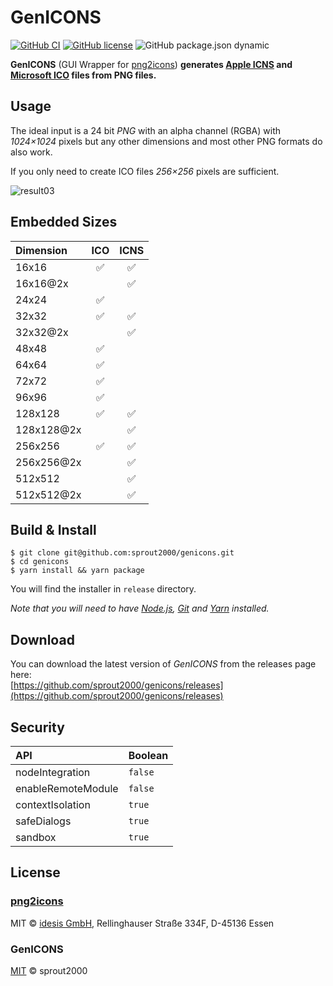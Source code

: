 # GenICONS

[![GitHub CI](https://github.com/sprout2000/genicons/workflows/GitHub%20CI/badge.svg)](https://github.com/sprout2000/genicons/actions?query=workflow%3A%22GitHub+CI%22)
[![GitHub license](https://img.shields.io/github/license/sprout2000/genicons)](https://github.com/sprout2000/genicons/blob/master/LICENSE.md)
![GitHub package.json dynamic](https://img.shields.io/github/package-json/keywords/sprout2000/genicons)

**GenICONS** (GUI Wrapper for [png2icons](https://github.com/idesis-gmbh/png2icons)) **generates [Apple ICNS](https://en.wikipedia.org/wiki/Apple_Icon_Image_format) and [Microsoft ICO](https://en.wikipedia.org/wiki/ICO_(file_format)) files from PNG files.**

## Usage

The ideal input is a 24 bit *PNG* with an alpha channel (RGBA) with *1024×1024* pixels but any other dimensions and most other PNG formats do also work. 

If you only need to create ICO files *256×256* pixels are sufficient. 

![result03](https://user-images.githubusercontent.com/52094761/82722454-e6260180-9d01-11ea-83bb-7edf7e1fa808.gif)

## Embedded Sizes

| Dimension | ICO | ICNS |
| :--- | :---: | :---: |
| 16x16 | ✅ | ✅ |
| 16x16@2x | | ✅ |
| 24x24 | ✅ | |
| 32x32 | ✅ | ✅ |
| 32x32@2x | | ✅ |
| 48x48 | ✅ | |
| 64x64 | ✅ | |
| 72x72 | ✅ | |
| 96x96 | ✅ | |
| 128x128 | ✅ | ✅ |
| 128x128@2x | | ✅ |
| 256x256 | ✅ | ✅ |
| 256x256@2x | | ✅ |
| 512x512 | | ✅ |
| 512x512@2x | | ✅ |

## Build & Install

```
$ git clone git@github.com:sprout2000/genicons.git
$ cd genicons
$ yarn install && yarn package
```

You will find the installer in `release` directory.

*Note that you will need to have [Node.js](https://nodejs.org/en/), [Git](https://git-scm.com/) and [Yarn](https://yarnpkg.com/) installed.*

## Download

You can download the latest version of *GenICONS* from the releases page here:  
[https://github.com/sprout2000/genicons/releases](https://github.com/sprout2000/genicons/releases)

## Security

API | Boolean
:--- | :---
nodeIntegration | `false`
enableRemoteModule | `false`
contextIsolation | `true`
safeDialogs | `true`
sandbox | `true`

## License

### [png2icons](https://github.com/idesis-gmbh/png2icons)

MIT © [idesis GmbH](https://www.idesis.de), Rellinghauser Straße 334F, D-45136 Essen

### GenICONS

[MIT](https://github.com/sprout2000/lessview/blob/master/LICENSE.md) © sprout2000
